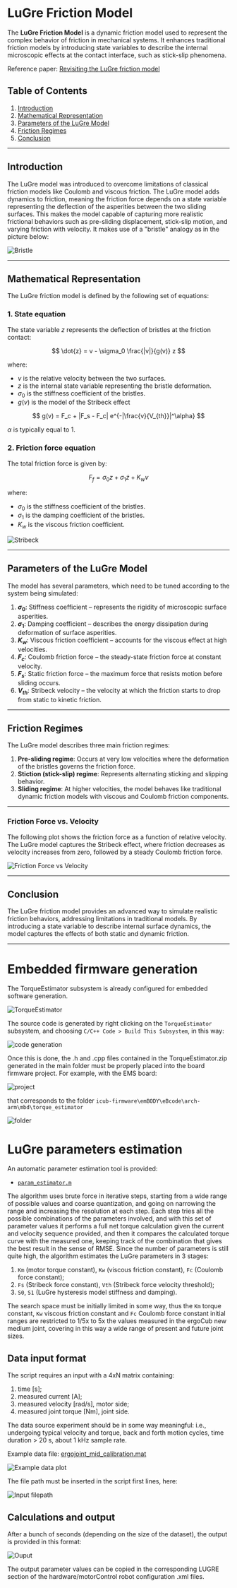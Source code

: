 
# LuGre Friction Model

The **LuGre Friction Model** is a dynamic friction model used to represent the complex behavior of friction in mechanical systems. It enhances traditional friction models by introducing state variables to describe the internal microscopic effects at the contact interface, such as stick-slip phenomena.

Reference paper: [Revisiting the LuGre friction model](https://ieeexplore.ieee.org/document/4653109)

## Table of Contents
1. [Introduction](#introduction)
2. [Mathematical Representation](#mathematical-representation)
3. [Parameters of the LuGre Model](#parameters-of-the-lugre-model)
4. [Friction Regimes](#friction-regimes)
5. [Conclusion](#conclusion)

---

## Introduction

The LuGre model was introduced to overcome limitations of classical friction models like Coulomb and viscous friction. The LuGre model adds dynamics to friction, meaning the friction force depends on a state variable representing the deflection of the asperities between the two sliding surfaces. This makes the model capable of capturing more realistic frictional behaviors such as pre-sliding displacement, stick-slip motion, and varying friction with velocity. It makes use of a "bristle" analogy as in the picture below:

![Bristle](assets/Bristle.png)

---

## Mathematical Representation

The LuGre friction model is defined by the following set of equations:

### 1. State equation
The state variable $z$ represents the deflection of bristles at the friction contact:

$$
\dot{z} = v - \sigma_0 \frac{|v|}{g(v)} z
$$

where:
- $v$ is the relative velocity between the two surfaces.
- $z$ is the internal state variable representing the bristle deformation.
- $\sigma_0$ is the stiffness coefficient of the bristles.
- $g(v)$ is the model of the Stribeck effect

$$
g(v) = F_c + |F_s - F_c| e^{-|\frac{v}{V_{th}}|^\alpha}
$$

$\alpha$ is typically equal to 1.

### 2. Friction force equation
The total friction force is given by:

$$
F_f = \sigma_0 z + \sigma_1 \dot{z} + K_w v
$$

where:
- $\sigma_0$ is the stiffness coefficient of the bristles.
- $\sigma_1$ is the damping coefficient of the bristles.
- $K_w$ is the viscous friction coefficient.

![Stribeck](assets/Stribeck.png)

---

## Parameters of the LuGre Model

The model has several parameters, which need to be tuned according to the system being simulated:

1. **$\sigma_0$**: Stiffness coefficient – represents the rigidity of microscopic surface asperities.
2. **$\sigma_1$**: Damping coefficient – describes the energy dissipation during deformation of surface asperities.
3. **$K_w$**: Viscous friction coefficient – accounts for the viscous effect at high velocities.
4. **$F_c$**: Coulomb friction force – the steady-state friction force at constant velocity.
5. **$F_s$**: Static friction force – the maximum force that resists motion before sliding occurs.
6. **$V_{th}$**: Stribeck velocity – the velocity at which the friction starts to drop from static to kinetic friction.

---

## Friction Regimes

The LuGre model describes three main friction regimes:

1. **Pre-sliding regime**: Occurs at very low velocities where the deformation of the bristles governs the friction force.
2. **Stiction (stick-slip) regime**: Represents alternating sticking and slipping behavior.
3. **Sliding regime**: At higher velocities, the model behaves like traditional dynamic friction models with viscous and Coulomb friction components.

---

### Friction Force vs. Velocity
The following plot shows the friction force as a function of relative velocity. The LuGre model captures the Stribeck effect, where friction decreases as velocity increases from zero, followed by a steady Coulomb friction force.

![Friction Force vs Velocity](assets/Plot.png)

  
---

## Conclusion

The LuGre friction model provides an advanced way to simulate realistic friction behaviors, addressing limitations in traditional models. By introducing a state variable to describe internal surface dynamics, the model captures the effects of both static and dynamic friction.

---

# Embedded firmware generation
The TorqueEstimator subsystem is already configured for embedded software generation. 

![TorqueEstimator](assets/TorqueEstimator.png)

The source code is generated by right clicking on the `TorqueEstimator` subsystem, and choosing `C/C++ Code > Build This Subsystem`, in this way:

![code generation](assets/Generation.png)

Once this is done, the .h and .cpp files contained in the TorqueEstimator.zip generated in the main folder must be properly placed into the board firmware project. 
For example, with the EMS board:

![project](assets/Project.png)

that corresponds to the folder `icub-firmware\emBODY\eBcode\arch-arm\mbd\torque_estimator`

![folder](assets/Folder.png)


# LuGre parameters estimation
An automatic parameter estimation tool is provided:
- [`param_estimator.m`](param_estimator.m)

The algorithm uses brute force in iterative steps, starting from a wide range of possible values and coarse quantization, and going on narrowing the range and increasing the resolution at each step. Each step tries all the possible combinations of the parameters involved, and with this set of parameter values it performs a full net torque calculation given the current and velocity sequence provided, and then it compares the calculated torque curve with the measured one, keeping track of the combination that gives the best result in the sense of RMSE. 
Since the number of parameters is still quite high, the algorithm estimates the LuGre parameters in 3 stages:

1.  `Km` (motor torque constant), `Kw` (viscous friction constant), `Fc` (Coulomb force constant);
2.  `Fs` (Stribeck force constant), `Vth` (Stribeck force velocity threshold);
3.  `S0`, `S1` (LuGre hysteresis model stiffness and damping).

The search space must be initially limited in some way, thus the `Km` torque constant, `Kw` viscous friction constant and `Fc` Coulomb force constant initial ranges are restricted to 1/5x to 5x the values measured in the ergoCub new medium joint, covering in this way a wide range of present and future joint sizes.


## Data input format
The script requires an input with a 4xN matrix containing:

1.  time [s];
2.  measured current [A];
3.  measured velocity [rad/s], motor side;
4.  measured joint torque [Nm], joint side.

The data source experiment should be in some way meaningful: i.e., undergoing typical velocity and torque, back and forth motion cycles, time duration > 20 s, about 1 kHz sample rate. 

Example data file: [ergojoint_mid_calibration.mat](data/ergojoint_mid_calibration.mat)

![Example data plot](assets/DataExample.png)

The file path must be inserted in the script first lines, here:

![Input filepath](assets/FilePath.png)

## Calculations and output
After a bunch of seconds (depending on the size of the dataset), the output is provided in this format:

![Ouput](assets/Output.png)

The output parameter values can be copied in the corresponding LUGRE section of the hardware/motorControl robot configuration .xml files.
